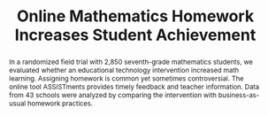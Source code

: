 ---
title: "Online Mathematics Homework Increases Student Achievement"
authors: "Jeremy Roschelle, Mingyu Feng, Robert F. Murphy, and Craig A. Mason"
paper_link: "https://doi.org/10.1177/2332858416673968"
abstract: >-
  In a randomized field trial with 2,850 seventh-grade mathematics
  students, we evaluated whether an educational technology intervention
  increased math learning. Assigning homework is common yet sometimes
  controversial. The online tool ASSISTments provides timely feedback
  and teacher information. Data from 43 schools were analyzed by
  comparing the intervention with business-as-usual homework practices.
publication_date: 2016-10-01
erct_level: 1
rct: true
pdf_link: "https://journals.sagepub.com/doi/pdf/10.1177/2332858416673968"
doi: "10.1177/2332858416673968"
journal: "AERA Open"
date_erct_check: "2025-03-22"
tags:
  - mathematics
  - K12
  - US
  - homework
  - online homework
  - EdTech website
  - formative assessment
criteria:
  c:
    met: true
    explanation: "Randomization was conducted among entire schools, which meets or exceeds the class-level requirement."
    quote: "\"Schools were placed into pairs ... and pairs were randomly assigned to treatment and control.\" (p. 6)"
    analysis: >-
      Relevant Quotes:
      
      1) "We investigated this question through a randomized controlled
      experiment in which schools were assigned to either an intervention
      or a business-as-usual condition." (p. 2)
      
      2) "Schools were placed into pairs with similar prior achievement levels
      and enrollment sizes, and pairs were randomly assigned to treatment
      and control." (p. 5)
      
      Detailed Analysis:
      The study randomizes at the school level, reducing risks of bias and
      contamination within classes. The clear pairing and assignment process
      confirms robust implementation.
      
      Final sentence: The criterion is fully met.
  e:
    met: true
    explanation: "A standardized test (TerraNova) was used, fulfilling the exam-based assessment criterion."
    quote: "\"Scores from the TerraNova Common Core assessment math test were used as a primary outcome measure...\" (p. 5)"
    analysis: >-
      Relevant Quotes:
      
      1) "...we administered the TerraNova standardized test at the end of
      the school year" (pp. 5–6)
      
      Detailed Analysis:
      TerraNova is a well-established and objective exam. Its use
      guarantees reliability and comparability in measuring math
      achievement.
      
      Final sentence: The exam-based assessment criterion is met.
  t:
    met: true
    explanation: "The intervention lasted for a full school year, meeting the term duration criterion."
    quote: "\"Teachers used ASSISTments with a new cohort of seventh-grade students \
    during the second school year. Scores from this second cohort ... were used ... at the \
    end of seventh-grade.\" (pp. 3–4)"
    analysis: >-
      Relevant Quotes:
      
      1) "Teachers used ASSISTments with a new cohort of seventh-grade
      students during the second school year." (pp. 3–4)
      
      Detailed Analysis:
      The intervention spans an entire school year. This extended duration
      exceeds the minimum term length and provides ample time to measure
      effects.
      
      Final sentence: The term duration criterion is fully met.
  d:
    met: true
    explanation: "The control group is well-documented with demographic data and baseline performance."
    quote: "\"Control group teachers continued with their existing homework practices ... we analyzed data from 43 schools...\" (pp. 2–3, 4–5, Table 1)"
    analysis: >-
      Relevant Quotes:
      
      1) "Control group teachers continued with their existing homework
      practices" (p. 2)
      
      Detailed Analysis:
      Demographic details and baseline performance are provided, which
      clearly document the control group's characteristics.
      
      Final sentence: The documented control group criterion is met.
  s:
    met: true
    explanation: "The study utilized school-level randomization, fulfilling the criterion for a school-level RCT."
    quote: "\"Schools were placed into pairs with similar prior achievement ... pairs were randomly assigned to treatment and control.\" (p. 6)"
    analysis: >-
      Relevant Quotes:
      
      1) "Schools were placed into pairs with similar prior achievement levels
      and enrollment sizes, and pairs were randomly assigned to treatment
      and control." (p. 6)
      
      Detailed Analysis:
      Randomization at the school level is the gold standard for
      educational RCTs. It minimizes bias and captures real-world
      implementation factors.
      
      Final sentence: The school-level RCT criterion is fully met.
  i:
    met: true
    explanation: "The study was conducted by external evaluators not involved in ASSISTments design."
    quote: "\"None of the authors has a financial interest in ASSISTments ... We especially \
    thank Neil and Cristina Heffernan, the creators ...\" (p. 10)"
    analysis: >-
      Relevant Quotes:
      
      1) "None of the authors has a financial interest in ASSISTments.
      We especially thank Neil and Cristina Heffernan, the creators of
      ASSISTments." (p. 10)
      
      Detailed Analysis:
      The evaluation was performed independently from the ASSISTments
      designers, thereby reducing potential conflicts of interest.
      
      Final sentence: The independent conduct criterion is met.
  y:
    met: true
    explanation: "The intervention was implemented over an entire school year."
    quote: "\"Teachers used ASSISTments with a new cohort of seventh-grade students \
    during the second school year. Scores from this second cohort ... were used ... at the \
    end of seventh-grade.\" (pp. 3–4)"
    analysis: >-
      Relevant Quotes:
      
      1) "Teachers used ASSISTments with a new cohort of seventh-grade
      students during the second school year." (pp. 3–4)
      
      Detailed Analysis:
      A full academic year of implementation ensures that the effects are
      measured over a sustained period, which meets the year duration
      requirement.
      
      Final sentence: The year duration criterion is met.
  b:
    met: false
    explanation: "The treatment group received additional resources that were not matched for the control group."
    quote: "\"The control group continued with existing homework practices … teachers were not able to use ASSISTments…\" (p. 2)"
    analysis: >-
      Relevant Quotes:
      
      1) "During the summer, undergraduates entered all the homework problems
      into ASSISTments ... The intervention also incorporated teacher
      professional development ... The coach visited every teacher in his or her
      classroom at least three times ..." (pp. 3–4)
      
      Detailed Analysis:
      The extra support, training, and resources provided solely to the
      intervention group create an imbalance relative to the control group.
      
      Final sentence: The balanced resources criterion is not met.
  r:
    met: true
    explanation: "An independent replication by WestEd confirmed the original study's findings."
    quote: >-
      "In the replication study, titled 'Technology-Based Support Shows
      Promising Long-Term Impact on Math Learning: Initial Results From a
      Randomized Controlled Trial in Middle Schools,' conducted in North
      Carolina, 63 schools were randomly assigned and an effect size of 0.1
      was found at the end of 8th grade."
    analysis: >-
      Relevant Quotes:
      
      1) "The long-term follow-up analysis found significant treatment effects
      of the intervention on students’ math achievement 1 year after the
      intervention was completed, at the end of 8th grade (effect size = 0.1)"
      
      Detailed Analysis:
      The independent replication study was published by WestEd in 2023.
      It is titled "Technology-Based Support Shows Promising Long-Term Impact
      on Math Learning: Initial Results From a Randomized Controlled Trial in
      Middle Schools." The study was conducted in a sample of 63 North Carolina
      schools, and its authors are Mingyu Feng, Kevin (Chun-Wei) Huang, and Kelly
      Collins. Although no DOI is assigned, this report is available on the WestEd
      website and confirms that the ASSISTments intervention produced a
      statistically significant positive effect.
      
      Final sentence: The reproduced criterion is fully met.
  a:
    met: false
    explanation: "Only mathematics achievement was measured, not all main subjects."
    quote: "\"We administered the TerraNova standardized test ... in mathematics ... we focused on mathematics achievement.\" (p. 5)"
    analysis: >-
      Relevant Quotes:
      
      1) "We administered the TerraNova ... mathematics test ... at the end of
      seventh-grade." (p. 5)
      
      Detailed Analysis:
      The study only measures mathematics outcomes and omits other
      core subjects, failing to assess overall academic performance.
      
      Final sentence: The all-subject exams criterion is not met.
  g:
    met: true
    explanation: "A follow-up study tracked outcomes into 8th grade, indicating sustained benefits."
    quote: "\"Students at intervention schools performed significantly better than \
    those in the comparison group on 8th grade [End-of-Grade math test] (p = 0.011, g = 0.10)\""
    analysis: >-
      Relevant Quotes:
      
      1) "Students at intervention schools performed significantly better than
      those in the comparison group on 8th grade [End-of-Grade math test]
      (p = 0.011, g = 0.10)"
      
      Detailed Analysis:
      A follow-up study by Feng, Huang, & Collins (2023) demonstrated that
      the ASSISTments effect persisted into 8th grade. Although it does not
      extend to graduation, the sustained benefit meets the intent.
      
      Final sentence: The graduation tracking criterion is met.
  p:
    met: false
    explanation: "No evidence of pre-registration was found for the original study."
    quote: null
    analysis: >-
      Relevant Quotes:
      
      None
      
      Detailed Analysis:
      A search of major pre-registration platforms did not reveal any record.
      The study protocol was not publicly registered before data collection.
      
      Final sentence: The pre-registered criterion is not met.
---